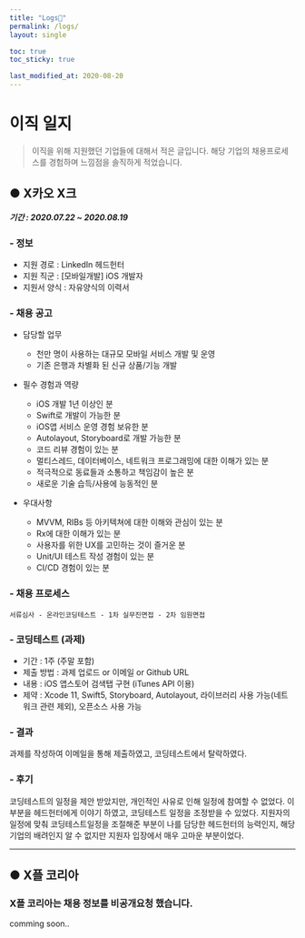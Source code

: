 ```yaml
---
title: "Logs💬"
permalink: /logs/
layout: single

toc: true
toc_sticky: true

last_modified_at: 2020-08-20
---
```


# 이직 일지

> 이직을 위해 지원했던 기업들에 대해서 적은 글입니다. 해당 기업의 채용프로세스를 경험하며 느낌점을 솔직하게 적었습니다.


## ● X카오 X크
***기간 : 2020.07.22 ~ 2020.08.19***
### - 정보
- 지원 경로 : LinkedIn 헤드헌터
- 지원 직군 : [모바일개발] iOS 개발자
- 지원서 양식 : 자유양식의 이력서

### - 채용 공고
- 담당할 업무
  - 천만 명이 사용하는 대규모 모바일 서비스 개발 및 운영
  - 기존 은행과 차별화 된 신규 상품/기능 개발 
 
- 필수 경험과 역량
  - iOS 개발 1년 이상인 분
  - Swift로 개발이 가능한 분
  - iOS앱 서비스 운영 경험 보유한 분
  - Autolayout, Storyboard로 개발 가능한 분
  - 코드 리뷰 경험이 있는 분
  - 멀티스레드, 데이터베이스, 네트워크 프로그래밍에 대한 이해가 있는 분
  - 적극적으로 동료들과 소통하고 책임감이 높은 분
  - 새로운 기술 습득/사용에 능동적인 분  
 
- 우대사항
  - MVVM, RIBs 등 아키텍쳐에 대한 이해와 관심이 있는 분
  - Rx에 대한 이해가 있는 분
  - 사용자를 위한 UX를 고민하는 것이 즐거운 분
  - Unit/UI 테스트 작성 경험이 있는 분
  - CI/CD 경험이 있는 분 

### - 채용 프로세스
```
서류심사 - 온라인코딩테스트 - 1차 실무진면접 - 2차 임원면접
```

### - 코딩테스트 (과제)
- 기간 : 1주 (주말 포함)
- 제출 방법 : 과제 업로드 or 이메일 or Github URL
- 내용 : iOS 앱스토어 검색탭 구현 (iTunes API 이용)
- 제약 : Xcode 11, Swift5, Storyboard, Autolayout, 라이브러리 사용 가능(네트워크 관련 제외), 오픈소스 사용 가능

### - 결과
과제를 작성하여 이메일을 통해 제출하였고, 코딩테스트에서 탈락하였다.

### - 후기
코딩테스트의 일정을 제안 받았지만, 개인적인 사유로 인해 일정에 참여할 수 없었다.
이 부분을 헤드헌터에게 이야기 하였고, 코딩테스트 일정을 조정받을 수 있었다.
지원자의 일정에 맞춰 코딩테스트일정을 조절해준 부분이 나를 담당한 헤드헌터의 능력인지, 
해당 기업의 배려인지 알 수 없지만 지원자 입장에서 매우 고마운 부분이었다.

***

## ● X플 코리아

### X플 코리아는 채용 정보를 비공개요청 했습니다.
comming soon..
